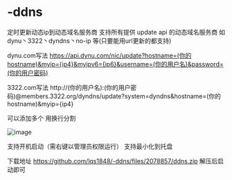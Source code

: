# -ddns
定时更新动态ip到动态域名服务商  支持所有提供 update api 的动态域名服务商 如dynu丶3322丶dyndns丶no-ip 等(只要能用url更新的都支持)


dynu.com写法
https://api.dynu.com/nic/update?hostname=(你的hostname)&myip={ip4}&myipv6={ip6}&username=(你的用户名)&password=(你的用户密码)

3322.com写法
http://(你的用户名):(你的用户密码)@members.3322.org/dyndns/update?system=dyndns&hostname=(你的hostname)&myip={ip4}

可以添加多个 用换行分割

![image](https://raw.githubusercontent.com/lqs1848/-ddns/master/info/layout.png)

支持开机启动（需右键以管理员权限运行）
支持最小化到托盘


下载地址
https://github.com/lqs1848/-ddns/files/2078857/ddns.zip
解压后启动即可

